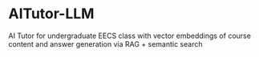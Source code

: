 # AITutor-LLM
AI Tutor for undergraduate EECS class with vector embeddings of course content and answer generation via RAG + semantic search
